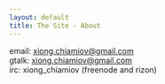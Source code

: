 ```yaml
---
layout: default
title: The Site - About
---
```


email: <a href="mailto:xiong.chiamiov@gmail.com">xiong.chiamiov@gmail.com</a>  
gtalk: xiong.chiamiov@gmail.com  
irc: xiong_chiamiov (freenode and rizon)
